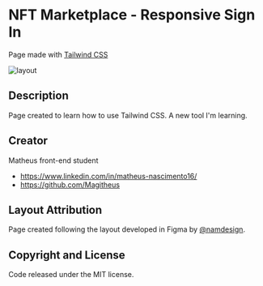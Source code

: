 # NFT Marketplace - Responsive Sign In
Page made with [Tailwind CSS](https://tailwindcss.com/) 

![layout](https://user-images.githubusercontent.com/95382090/209832193-46cc6b9f-56d1-4e0b-a7f6-9c3dd24700a6.png)

## Description

Page created to learn how to use Tailwind CSS. A new tool I'm learning.

## Creator

Matheus front-end student

* https://www.linkedin.com/in/matheus-nascimento16/
* https://github.com/Magitheus

## Layout Attribution

Page created following the layout developed in Figma by [@namdesign](https://www.instagram.com/newagemood/).

## Copyright and License

Code released under the MIT license.
